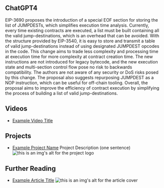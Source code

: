 ## ChatGPT4

EIP-3690 proposes the introduction of a special EOF section for storing the list of JUMPDESTs, which simplifies execution time analysis. Currently, every time existing contracts are executed, a list must be built containing all the valid jump-destinations, which is an overhead that can be avoided. With the structure provided by EIP-3540, it is easy to store and transmit a table of valid jump-destinations instead of using designated JUMPDEST opcodes in the code. This change aims to trade less complexity and processing time at execution time for more complexity at contract creation time. The new instructions are not introduced for legacy bytecode, and the new execution state and multi-section control flow pose no risk to backwards compatibility. The authors are not aware of any security or DoS risks posed by this change. The proposal also suggests repurposing JUMPDEST as a NOP instruction, which can be useful for off-chain tooling. Overall, the proposal aims to improve the efficiency of contract execution by simplifying the process of building a list of valid jump-destinations.

## Videos

- [Example Video Title](https://www.youtube.com/watch?v=TDGq4aeevgY)

## Projects

- [Example Project Name](https://xxxx.xxx/xxxxx) Project Description (one sentence) ![this is an img's alt for the project logo](https://xxxx.xxx/project-logo.xxx)

## Further Reading

- [Example Article Title](https://xxxx.xxx/xxxxx) ![this is an img's alt for the article cover](https://xxxx.xxx/article-cover.xxx)
